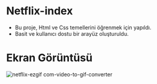 # Netflix-index

- Bu proje, Html ve Css temellerini öğrenmek için yapıldı.
- Basit ve kullanıcı dostu bir arayüz oluşturuldu.

# Ekran Görüntüsü
  ![netflix-ezgif com-video-to-gif-converter](https://github.com/ismaildgn16/Netflix-index/assets/170243916/22fbfbb4-ac2d-4fb5-a287-a2f204b148b5)
